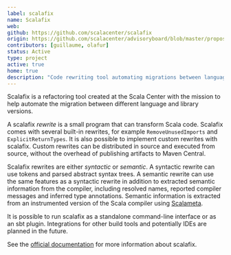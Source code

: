```yaml
---
label: scalafix
name: Scalafix
web:
github: https://github.com/scalacenter/scalafix
origin: https://github.com/scalacenter/advisoryboard/blob/master/proposals/002-dotty-migration-path.md
contributors: [guillaume, olafur]
status: Active
type: project
active: true
home: true
description: "Code rewriting tool automating migrations between language or library upgrades."
---
```

Scalafix is a refactoring tool created at the Scala Center with the mission to
help automate the migration between different language and library versions.

A scalafix *rewrite* is a small program that can transform Scala code.
Scalafix comes with several built-in rewrites, for example `RemoveUnusedImports` and `ExplicitReturnTypes`.
It is also possible to implement custom rewrites with scalafix.
Custom rewrites can be distributed in source and executed from source, without the overhead of publishing artifacts to Maven Central.

Scalafix rewrites are either *syntactic* or *semantic*.
A syntactic rewrite can use tokens and parsed abstract syntax trees.
A semantic rewrite can use the same features as a syntactic rewrite in addition to extracted semantic information from the compiler, including resolved names,
reported compiler messages and inferred type annotations.
Semantic information is extracted from an instrumented version of the Scala compiler using [Scalameta](http://scalameta.org).

It is possible to run scalafix as a standalone command-line interface or as an sbt plugin.
Integrations for other build tools and potentially IDEs are planned in the future.

See the [official documentation](https://scalacenter.github.io/scalafix/) for more information about scalafix.


